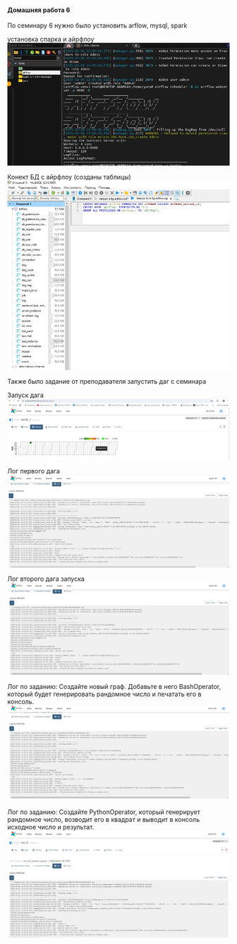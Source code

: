 #### Домашняя работа 6
По семинару 6 нужно было установить arflow, mysql, spark

установка спарка и айрфлоу
![istall_airflow](airflow_install.jpg)

Конект БД с айрфлоу (созданы таблицы)
![istall_sql](MySQL_install.jpg)

Также было задание от преподавателя запустить даг с семинара

Запуск дага 
![run](Запуск_ДАГа_с_семинара.jpg)

Лог первого дага
![log1](Лог_ДАГА_1_сем_6.jpg)

Лог второго дага запуска
![log2](Лог_ДАГА_2_сем_6.jpg)

Лог по заданию: Создайте новый граф. Добавьте в него BashOperator, который будет генерировать рандомное число и печатать его в консоль.
![log3](Лог_ДАГА_3_сем_6.jpg)

Лог по заданию: Создайте PythonOperator, который генерирует рандомное число, возводит его в квадрат и выводит в консоль исходное число и результат.
![log4](Лог_ДАГА_4_сем_6.jpg)
